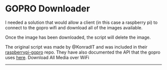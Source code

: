 
# GOPRO Downloader

I needed a solution that would allow a client (in this case a raspberry pi) to connect to the gopro wifi and download all of the images available. 

Once the image has been downloaded, the script will delete the image. 

The original script was made by @KonradIT and was included in their [raspberrypi-gopro](https://github.com/KonradIT/raspberrypi-gopro) repo. They have also documented the API that the gopro uses [here](https://github.com/KonradIT/goprowifihack).
Download All Media over WiFi

----


